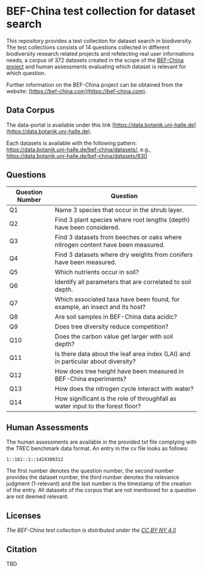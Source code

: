 # BEF-China test collection for dataset search

This repository provides a test collection for dataset search in biodiversity. The test collections consists of 14 questions collected in different biodiversity research related projects and refelecting real user informations needs, a corpus of 372 datasets created in the scope of the [BEF-China project](https://bef-china.com) and human assessments evaluating which dataset is relevant for which question. 

Further information on the BEF-China project can be obtained from the website: [https://bef-china.com](https://bef-china.com).

## Data Corpus

The data-portal is available under this link [https://data.botanik.uni-halle.de](https://data.botanik.uni-halle.de).

Each datasets is available with the following pattern: https://data.botanik.uni-halle.de/bef-china/datasets/<dataset-number>, e.g., https://data.botanik.uni-halle.de/bef-china/datasets/630

## Questions

| Question Number | Question |
| ------ | ------ |
|Q1	|Name 3 species that occur in the shrub layer.|
|Q2	|Find 3 plant species where root lengths (depth) have been considered.|
|Q3	|Find 3 datasets from beeches or oaks where nitrogen content have been measured.|
|Q4	|Find 3 datasets where dry weights from conifers have been measured.|
|Q5	|Which nutrients occur in soil?|
|Q6	|Identify all parameters that are correlated to soil depth.|
|Q7	|Which associated taxa have been found, for example, an insect and its host?|
|Q8	|Are soil samples in BEF-China data acidic?|
|Q9	|Does tree diversity reduce competition?|
|Q10|Does the carbon value get larger with soil depth?|
|Q11|Is there data about the leaf area index (LAI) and in particular about diversity?|
|Q12|How does tree height have been measured in BEF-China experiments?|
|Q13|How does the nitrogen cycle interact with water?|
|Q14|How significant is the role of throughfall as water input to the forest floor?|

## Human Assessments

The human assessments are available in the provided txt file complying with the TREC benchmark data format. An entry in the cv file looks as follows:

```
1::161::1::1424380312
```

The first number denotes the question number, the second number provides the dataset number, the third number denotes the relevance judgment (1-relevant) and the last number is the timestamp of the creation of the entry. All datasets of the corpus that are not mentioned for a question are not deemed relevant.

## Licenses

*The BEF-China test collection is distributed under the [CC BY NY 4.0](https://creativecommons.org/licenses/by-nc/4.0/)*

## Citation

TBD